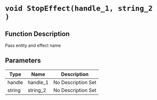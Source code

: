 # `void StopEffect(handle_1, string_2 )`
## Function Description
Pass entity and effect name
## Parameters
Type|Name|Description
--|--|--
handle|handle_1|No Description Set
string|string_2|No Description Set
